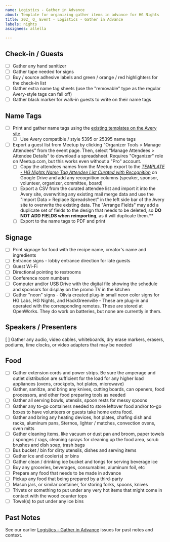 ```yaml
---
name: Logistics - Gather in Advance
about: Template for organizing gather items in advance for HG Nights
title: 202_ Q_ Event - Logistics - Gather in Advance
labels: nights
assignees: allella

---
```


## Check-in / Guests
- [ ] Gather any hand sanitizer
- [ ] Gather tape needed for signs
- [ ] Buy / source adhesive labels and green / orange / red highlighters for the check-in list
- [ ] Gather extra name tag sheets (use the "removable" type as the regular Avery-style tags can fall off)
- [ ] Gather black marker for walk-in guests to write on their name tags

## Name Tags
- [ ] Print and gather name tags using the [existing templates on the Avery site](https://www.avery.com/myaccount/projects).
  - [ ] Use Avery compatible / style 5395 or 25395 name tags
- [ ] Export a guest list from Meetup by clicking "Organizer Tools > Manage Attendees” from the event page. Then, select “Manage Attendees > Attendee Details" to download a spreadsheet. Requires "Organizer" role on Meetup.com, but this works even without a "Pro" account.  
  - [ ] Copy the attendees names from the Meetup export to the [_TEMPLATE - HG Nights Name Tag Attendee List Curated with Recognition_](https://docs.google.com/spreadsheets/d/14N1BP9ien56pc9Q3LjxuNqPUEQj08zWKnB38GR7vyLc/edit?gid=0#gid=0) on Google Drive and add any recognition columns (speaker, sponsor, volunteer, organizer, committee, board)
  - [ ] Export a CSV from the curated attendee list and import it into the Avery site, overwriting any existing mail merge data and use the "Import Data > Replace Spreadsheet" in the left side bar of the Avery site to overwrite the existing data.  The "Arrange Fields" may add a duplicate set of fields to the design that needs to be deleted, so **DO NOT ADD FIELDS when reimporting**, as it will duplicate them.**
  - [ ] Export to the name tags to PDF and print

## Signage
  - [ ] Print signage for food with the recipe name, creator's name and ingredients
  - [ ] Entrance signs - lobby entrance direction for late guests
  - [ ] Guest Wi-Fi
  - [ ] Directional pointing to restrooms
  - [ ] Conference room numbers
  - [ ] Computer and/or USB Drive with the digital file showing the schedule and sponsors for display on the promo TV in the kitchen
  - [ ] Gather "neon" signs - Olivia created plug-in small neon color signs for HG Labs, HG Nights, and HackGreenville - These are plug-in and operated with the corresponding remotes. These are stored at OpenWorks. They do work on batteries, but none are currently in them.

## Speakers / Presenters
[ ] Gather any audio, video cables, whiteboards, dry erase markers, erasers, podiums, time clocks, or video adapters that may be needed

## Food
- [ ] Gather extension cords and power strips. Be sure the amperage and outlet distribution are sufficient for the load for any higher load appliances (ovens, crockpots, hot plates, microwave)
- [ ] Gather, sanitize, and bring any knives, cutting boards, can openers, food processors, and other food preparing tools as needed
- [ ] Gather all serving bowls, utensils, spoon rests for messy spoons 
- [ ] Gather any to-go containers needed to store leftover food and/or to-go boxes to have volunteers or guests take home extra food. 
- [ ] Gather and bring any heating devices, hot plates, chafing dish and racks, aluminum pans, Sternos, lighter / matches, convection ovens, oven mitts
- [ ] Gather cleaning items, like vacuum or dust pan and broom, paper towels / sponges / rags, cleaning sprays for cleaning up the food area, scrub brushes and dish soap, trash bags
- [ ] Bus bucket / bin for dirty utensils, dishes and serving items 
- [ ] Gather ice and cooler(s) or bins
- [ ] Gather clean / drinking ice bucket and tongs for serving beverage ice 
- [ ] Buy any groceries, beverages, consumables, aluminum foil, etc
- [ ] Prepare any food that needs to be made in advance
- [ ] Pickup any food that being prepared by a third-party
- [ ] Mason jars, or similar container, for storing forks, spoons, knives
- [ ] Trivets or something to put under any very hot items that might come in contact with the wood counter tops
- [ ] Towel(s) to put under any ice bins

## Past Notes
See our earlier [Logistics - Gather in Advance](https://github.com/hackgvl/nights/issues?q=gather+in%3Atitle+is%3Aissue) issues for past notes and context.
